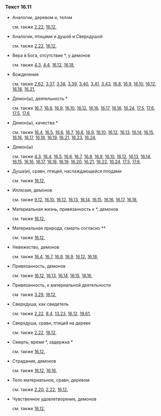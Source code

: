 ### Текст 16.11
	
- Аналогии, деревом и, телом

	см. также  [2.22](../02/0222.md),  [16.12](../16/1612.md), 
	
- Аналогии, птицами и душой и Сверхдушой

	см. также  [2.22](../02/0222.md),  [16.12](../16/1612.md), 
	
- Вера в Бога, отсутствие \*, у демонов

	см. также  [4.3](../04/0403.md),  [4.4](../04/0404.md),  [16.12](../16/1612.md),  [16.18](../16/1618.md), 
	
- Вожделение

	см. также  [2.62](../02/0262.md),  [3.37](../03/0337.md),  [3.38](../03/0338.md),  [3.39](../03/0339.md),  [3.40](../03/0340.md),  [3.41](../03/0341.md),  [3.43](../03/0343.md),  [16.8](../16/1608.md),  [16.9](../16/1609.md),  [16.10](../16/1610.md),  [16.12](../16/1612.md),  [16.18](../16/1618.md),  [16.21](../16/1621.md), 
	
- Демон(ы), деятельность \*

	см. также  [16.7](../16/1607.md),  [16.8](../16/1608.md),  [16.9](../16/1609.md),  [16.10](../16/1610.md),  [16.12](../16/1612.md),  [16.16](../16/1616.md),  [16.17](../16/1617.md),  [16.18](../16/1618.md),  [16.24](../16/1624.md),  [17.5](../17/1705.md),  [17.6](../17/1706.md),  [17.5](../17/1705.md),  [17.6](../17/1706.md), 
	
- Демон(ы), качества \*

	см. также  [16.4](../16/1604.md),  [16.5](../16/1605.md),  [16.6](../16/1606.md),  [16.7](../16/1607.md),  [16.8](../16/1608.md),  [16.9](../16/1609.md),  [16.10](../16/1610.md),  [16.12](../16/1612.md),  [16.13](../16/1613.md),  [16.14](../16/1614.md),  [16.15](../16/1615.md),  [16.16](../16/1616.md),  [16.17](../16/1617.md),  [16.18](../16/1618.md),  [16.19](../16/1619.md),  [16.21](../16/1621.md),  [16.23](../16/1623.md),  [16.24](../16/1624.md), 
	
- Демон(ы)

	см. также  [4.3](../04/0403.md),  [16.4](../16/1604.md),  [16.5](../16/1605.md),  [16.6](../16/1606.md),  [16.7](../16/1607.md),  [16.8](../16/1608.md),  [16.9](../16/1609.md),  [16.10](../16/1610.md),  [16.12](../16/1612.md),  [16.13](../16/1613.md),  [16.14](../16/1614.md),  [16.15](../16/1615.md),  [16.16](../16/1616.md),  [16.17](../16/1617.md),  [16.18](../16/1618.md),  [16.19](../16/1619.md),  [16.20](../16/1620.md),  [16.21](../16/1621.md),  [16.22](../16/1622.md),  [16.24](../16/1624.md),  [17.5](../17/1705.md),  [17.6](../17/1706.md), 
	
- Душа(и), сравн, птицей, наслаждающейся плодами

	см. также  [16.12](../16/1612.md), 
	
- Иллюзия, демонов

	см. также  [9.12](../09/0912.md),  [16.10](../16/1610.md),  [16.12](../16/1612.md),  [16.13](../16/1613.md),  [16.14](../16/1614.md),  [16.15](../16/1615.md),  [16.16](../16/1616.md),  [16.17](../16/1617.md),  [16.18](../16/1618.md), 
	
- Материальная жизнь, привязанность к \*, демонов

	см. также  [16.12](../16/1612.md), 
	
- Материальная природа, смерть согласно \*\*

	см. также  [16.12](../16/1612.md), 
	
- Невежество, демонов

	см. также  [16.4](../16/1604.md),  [16.7](../16/1607.md),  [16.8](../16/1608.md),  [16.9](../16/1609.md),  [16.12](../16/1612.md),  [16.18](../16/1618.md), 
	
- Привязанность, демонов

	см. также  [16.12](../16/1612.md),  [16.13](../16/1613.md),  [16.14](../16/1614.md),  [16.15](../16/1615.md),  [16.16](../16/1616.md), 
	
- Привязанность, к материальной деятельности

	см. также  [3.29](../03/0329.md),  [16.12](../16/1612.md), 
	
- Сверхдуша, как свидетель

	см. также  [2.22](../02/0222.md),  [8.4](../08/0804.md),  [13.23](../13/1323.md),  [16.12](../16/1612.md),  [18.61](../18/1861.md), 
	
- Сверхдуша, сравн, птицей на дереве

	см. также  [2.22](../02/0222.md),  [16.12](../16/1612.md), 
	
- Смерть, время \*, задержка \*

	см. также  [16.12](../16/1612.md), 
	
- Страдания, демонов

	см. также  [16.12](../16/1612.md),  [16.16](../16/1616.md), 
	
- Тело материальное, сравн, деревом

	см. также  [2.20](../02/0220.md),  [2.22](../02/0222.md),  [16.12](../16/1612.md), 
	
- Чувственное удовлетворение, демонов

	см. также  [16.12](../16/1612.md), 
